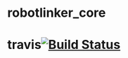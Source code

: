 # robotlinker_core
travis[![Build
Status](https://travis-ci.org/robotlinker/robotlinker_core.svg?branch=master)](https://travis-ci.org/robotlinker/robotlinker_core)
=======
